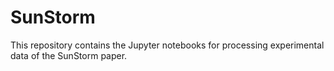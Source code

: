 # SunStorm

This repository contains the Jupyter notebooks for processing experimental data of the SunStorm paper.